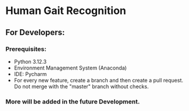 # Human Gait Recognition
## For Developers:
### Prerequisites:
- Python 3.12.3
- Environment Management System (Anaconda)
- IDE: Pycharm
- For every new feature, create a branch and then create a pull request. Do not merge with the "master" branch without checks.
### More will be added in the future Development.
